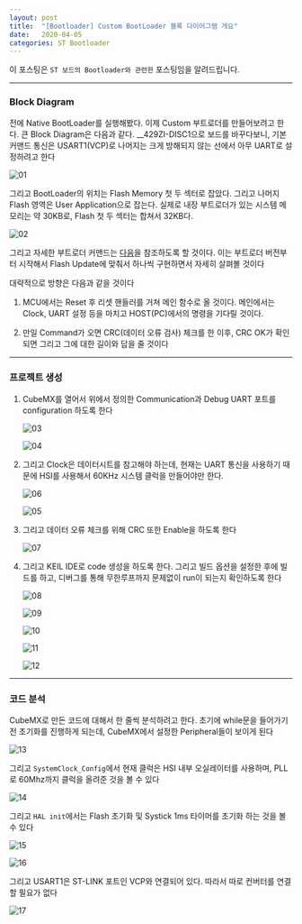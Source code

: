 ```yaml
---
layout: post
title:  "[Bootloader] Custom BootLoader 블록 다이어그램 개요"
date:   2020-04-05
categories: ST Bootloader
---
```


이 포스팅은 `ST 보드의 Bootloader와 관련한` 포스팅임을 알려드립니다.

---
### Block Diagram

전에 Native BootLoader를 실행해봤다. 이제 Custom 부트로더를 만들어보려고 한다. 큰 Block Diagram은 다음과 같다. __429ZI-DISC1으로 보드를 바꾸다보니, 기본 커맨드 통신은 USART1(VCP)로 나머지는 크게 방해되지 않는 선에서 아무 UART로 설정하려고 한다


![01](https://drive.google.com/uc?id=1kM6vdEHMLCI8bn6P53VrdGp9hYEBVaqx)


그리고 BootLoader의 위치는 Flash Memory 첫 두 섹터로 잡았다. 그리고 나머지 Flash 영역은 User Application으로 잡는다. 실제로 내장 부트로더가 있는 시스템 메모리는 약 30KB로, Flash 첫 두 섹터는 합쳐서 32KB다.


![02](https://drive.google.com/uc?id=1ktNn-ePV5ADCpjv7pS2Ly1HGscwmqKan)


그리고 자세한 부트로더 커맨드는 [다음](https://www.st.com/resource/en/application_note/cd00264342-usart-protocol-used-in-the-stm32-bootloader-stmicroelectronics.pdf)을 참조하도록 할 것이다. 이는 부트로더 버전부터 시작해서 Flash Update에 맞춰서 하나씩 구현하면서 자세히 살펴볼 것이다


대략적으로 방향은 다음과 같을 것이다

1. MCU에서는 Reset 후 리셋 핸들러를 거쳐 메인 함수로 올 것이다. 메인에서는 Clock, UART 설정 등을 마치고 HOST(PC)에서의 명령을 기다릴 것이다.

2. 만일 Command가 오면 CRC(데이터 오류 검사) 체크를 한 이후, CRC OK가 확인되면 그리고 그에 대한 길이와 답을 줄 것이다

---
### 프로젝트 생성

1. CubeMX를 열어서 위에서 정의한 Communication과 Debug UART 포트를 configuration 하도록 한다


    ![03](https://drive.google.com/uc?id=11od0s5PmnxmWKZR7_1BtKlyMx4ZXqb-W)


    ![04](https://drive.google.com/uc?id=1x7pt8IGaCDNo1jYpLm-QsT_y74dVbNd4)


2. 그리고 Clock은 데이터시트를 참고해야 하는데, 현재는 UART 통신을 사용하기 때문에 HSI를 사용해서 60KHz 시스템 클럭을 만들어야만 한다. 


    ![06](https://drive.google.com/uc?id=1TA1yYszCQQyLiGPoQck1mdfdOD9GWRNG)


    ![05](https://drive.google.com/uc?id=1b5474VKImneva6KYTGW8WdXaAkdWUksd)


3. 그리고 데이터 오류 체크를 위해 CRC 또한 Enable을 하도록 한다


    ![07](https://drive.google.com/uc?id=1o9WeMudwl2uJ_pzIRn7q0FHkKDnexTz2)


4. 그리고 KEIL IDE로 code 생성을 하도록 한다. 그리고 빌드 옵션을 설정한 후에 빌드를 하고, 디버그를 통해 무한루프까지 문제없이 run이 되는지 확인하도록 한다


    ![08](https://drive.google.com/uc?id=1S1c6xd9OMtQZzAuCoaycdhqg4TJH9Lkb)


    ![09](https://drive.google.com/uc?id=1H7ly1LfYSE5EFt1zRh0agF-YEL3cRVe-)


    ![10](https://drive.google.com/uc?id=1dDO8Uj9ihqbNa5u8bIYEZexqG4sGwiXz)


    ![11](https://drive.google.com/uc?id=1C1DK2TiWsorvAPkD4P2_m1WrB7YIrVzE)


    ![12](https://drive.google.com/uc?id=1V9O4tZ6Fca2wZSwKIkLw2ghNuTyyr8o8)

    
---
### 코드 분석

CubeMX로 만든 코드에 대해서 한 줄씩 분석하려고 한다. 초기에 while문을 들어가기 전 초기화를 진행하게 되는데, CubeMX에서 설정한 Peripheral들이 보이게 된다


![13](https://drive.google.com/uc?id=1-fdZxw-2sViBI-5rpdItbDgMiU4UhkVN)


그리고 `SystemClock_Config`에서 현재 클럭은 HSI 내부 오실레이터를 사용하며, PLL로 60Mhz까지 클럭을 올려준 것을 볼 수 있다


![14](https://drive.google.com/uc?id=1CVlHTSjPD9O9p6zpTIYPayr5wp6FBcog)


그리고 `HAL init`에서는 Flash 초기화 및 Systick 1ms 타이머를 초기화 하는 것을 볼 수 있다


![15](https://drive.google.com/uc?id=191zfGOTllqK5oYuiQHdVDrHUk3mqEdcr)


![16](https://drive.google.com/uc?id=1oux8i0a8LE3m8_MeHXaL2U2KSbG39VzA)


그리고 USART1은 ST-LINK 포트인 VCP와 연결되어 있다. 따라서 따로 컨버터를 연결할 필요가 없다


![17](https://drive.google.com/uc?id=1BcTP_IMjJT0LHipYKu35Op41X9BWDRhv)
